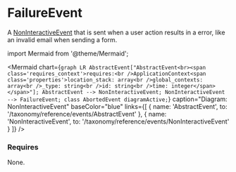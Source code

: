 # FailureEvent

A [NonInteractiveEvent](/taxonomy/reference/events/NonInteractiveEvent.md) that is sent when a user action results in a error, like an invalid email when sending a form.


import Mermaid from '@theme/Mermaid';

<Mermaid chart={`
	graph LR
        AbstractEvent["AbstractEvent<br><span class='requires_context'>requires:<br />ApplicationContext<span class='properties'>location_stack: array<br />global_contexts: array<br />_type: string<br />id: string<br />time: integer</span></span>"];
        AbstractEvent --> NonInteractiveEvent;
        NonInteractiveEvent --> FailureEvent;
    class AbortedEvent diagramActive;
`} 
  caption="Diagram: NonInteractiveEvent" 
  baseColor="blue" 
  links={[
    { name: 'AbstractEvent', to: '/taxonomy/reference/events/AbstractEvent' },
    { name: 'NonInteractiveEvent', to: '/taxonomy/reference/events/NonInteractiveEvent' }
  ]}
/>

### Requires
None.